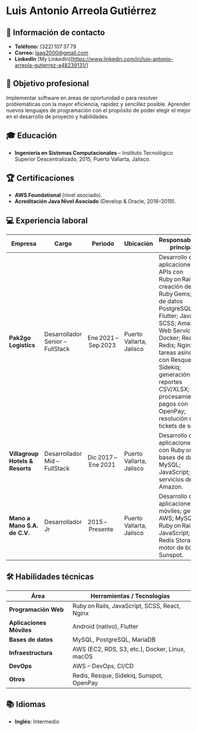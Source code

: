 
# Luis Antonio Arreola Gutiérrez

## 📍 Información de contacto
- **Teléfono:** (322) 107 37 79  
- **Correo:** laag2000@gmail.com  
- **LinkedIn** (My LinkedIn)[https://www.linkedin.com/in/luis-antonio-arreola-gutierrez-a48239131/]

## 🎯 Objetivo profesional
Implementar software en áreas de oportunidad o para resolver problemáticas con la mayor eficiencia, rapidez y sencillez posible. Aprender nuevos lenguajes de programación con el propósito de poder elegir el mejor en el desarrollo de proyecto y habilidades.  

## 🎓 Educación
- **Ingeniería en Sistemas Computacionales** – Instituto Tecnológico Superior Descentralizado, 2015, Puerto Vallarta, Jalisco.  

## 🏆 Certificaciones
- **AWS Foundational** (nivel asociado).  
- **Acreditación Java Nivel Asociado** (Develop & Oracle, 2016–2019).  

## 💻 Experiencia laboral
| Empresa | Cargo | Periodo | Ubicación | Responsabilidades principales |
|---------|-------|---------|-----------|--------------------------------|
| **Pak2go Logistics** | Desarrollador Senior – FullStack | Ene 2021 – Sep 2023 | Puerto Vallarta, Jalisco | Desarrollo de aplicaciones web y APIs con Ruby on Rails; creación de Ruby Gems; bases de datos PostgreSQL; Flutter; JavaScript; SCSS; Amazon Web Services; Docker; React; Redis; Nginx; tareas asíncronas con Resque y Sidekiq; generación de reportes CSV/XLSX; procesamiento de pagos con OpenPay; resolución de tickets de soporte. |
| **Villagroup Hotels & Resorts** | Desarrollador Mid – FullStack | Dic 2017 – Ene 2021 | Puerto Vallarta, Jalisco | Desarrollo de aplicaciones web con Ruby on Rails; bases de datos MySQL; JavaScript; SCSS; servicios de Amazon. |
| **Mano a Mano S.A. de C.V.** | Desarrollador Jr | 2015 – Presente | Puerto Vallarta, Jalisco | Desarrollo de aplicaciones móviles; gestión de AWS; MySQL; Ruby on Rails; JavaScript; CSS; Redis Storage; motor de búsqueda Sunspot. |

## 🛠️ Habilidades técnicas
| Área | Herramientas / Tecnologías |
|------|----------------------------|
| **Programación Web** | Ruby on Rails, JavaScript, SCSS, React, Nginx |
| **Aplicaciones Móviles** | Android (nativo), Flutter |
| **Bases de datos** | MySQL, PostgreSQL, MariaDB |
| **Infraestructura** | AWS (EC2, RDS, S3, etc.), Docker, Linux, macOS |
| **DevOps** | AWS – DevOps, CI/CD |
| **Otros** | Redis, Resque, Sidekiq, Sunspot, OpenPay |

## 📚 Idiomas
- **Inglés:** Intermedio  
